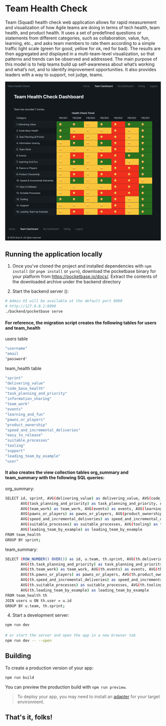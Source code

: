 # Team Health Check

Team (Squad) health check web application allows for rapid measurement and visualization of how Agile teams are doing in terms of tech health, team health, and product health. It uses a set of predefined questions or statements from different categories, such as collaboration, value, fun, learning, etc., and asks team members to rate them according to a simple traffic light scale (green for good, yellow for ok, red for bad). The results are then aggregated and displayed in a multi-team-level visualization, so that patterns and trends can be observed and addressed. The main purpose of this model is to help teams build up self-awareness about what’s working and what’s not, and to identify improvement opportunities. It also provides leaders with a way to support, not judge, teams.

<p align="center">
  <img alt="Team Dashboard" src="https://github.com/codehub-kirans/team-health-check/blob/main/static/dashboard-example.png?raw=true">
</p>

## Running the application locally

1.  Once you've cloned the project and installed dependencies with `npm install` (or `pnpm install` or `yarn`), download the pocketbase binary for your platform from https://pocketbase.io/docs/. Extract the contents of the downloaded archive under the backend directory

2. Start the backend server ():

```bash
# Admin UI will be available at the default port 8090
# http://127.0.0.1:8090
./backend/pocketbase serve
```

#### For reference, the migration script creates the following tables for users and team_health

users table

```bash
"username"
"email
"password"

```

team_health table

```bash
"sprint"
"delivering_value"
"code_base_health"
"task_planning_and_priority"
"information_sharing"
"team_work"
"events"
"learning_and_fun"
"pawns_or_players"
"product_ownership"
"speed_and_incremental_deliveries"
"easy_to_release"
"suitable_processes"
"tooling"
"support"
"leading_team_by_example"
"user"

```

#### It also creates the view collection tables org_summary and team_summary with the following SQL queries:

org_summary:

```bash
SELECT id, sprint, AVG(delivering_value) as delivering_value, AVG(code_base_health) as code_base_health,
       AVG(task_planning_and_priority) as task_planning_and_priority, AVG(information_sharing) as information_sharing,
       AVG(team_work) as team_work, AVG(events) as events, AVG(learning_and_fun) as learning_and_fun,
       AVG(pawns_or_players) as pawns_or_players, AVG(product_ownership) as product_ownership,
       AVG(speed_and_incremental_deliveries) as speed_and_incremental_deliveries, AVG(easy_to_release) as easy_to_release,
       AVG(suitable_processes) as suitable_processes, AVG(tooling) as tooling, AVG(support) as support,
       AVG(leading_team_by_example) as leading_team_by_example
FROM team_health
GROUP BY sprint;
```

team_summary:

```bash
SELECT (ROW_NUMBER() OVER()) as id, u.team, th.sprint, AVG(th.delivering_value) as delivering_value, AVG(th.code_base_health) as code_base_health,
       AVG(th.task_planning_and_priority) as task_planning_and_priority, AVG(th.information_sharing) as information_sharing,
       AVG(th.team_work) as team_work, AVG(th.events) as events, AVG(th.learning_and_fun) as learning_and_fun,
       AVG(th.pawns_or_players) as pawns_or_players, AVG(th.product_ownership) as product_ownership,
       AVG(th.speed_and_incremental_deliveries) as speed_and_incremental_deliveries, AVG(th.easy_to_release) as easy_to_release,
       AVG(th.suitable_processes) as suitable_processes, AVG(th.tooling) as tooling, AVG(th.support) as support,
       AVG(th.leading_team_by_example) as leading_team_by_example
FROM team_health th
JOIN users u ON th.user = u.id
GROUP BY u.team, th.sprint;
```


4.  Start a development server:

```bash
npm run dev

# or start the server and open the app in a new browser tab
npm run dev -- --open
```

## Building

To create a production version of your app:

```bash
npm run build
```

You can preview the production build with `npm run preview`.

> To deploy your app, you may need to install an [adapter](https://kit.svelte.dev/docs/adapters) for your target environment.

## That's it, folks!

